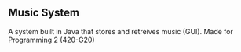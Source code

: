 ## Music System
A system built in Java that stores and retreives music (GUI). Made for Programming 2 (420-G20)
